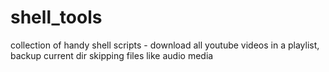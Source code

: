 shell_tools
===========

collection of handy shell scripts - download all youtube videos in a playlist,  backup current dir skipping files like audio media
